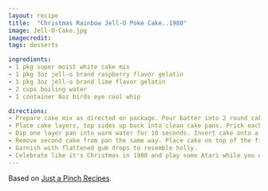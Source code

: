 ```yaml
---
layout: recipe
title:  "Christmas Rainbow Jell-O Poke Cake..1980"
image: Jell-O-Cake.jpg
imagecredit: 
tags: desserts

ingredients:
- 1 pkg super moist white cake mix
- 1 pkg 3oz jell-o brand raspberry flavor gelatin
- 1 pkg 3oz jell-o brand lime flavor gelatin
- 2 cups boiling water
- 1 container 8oz birds eye cool whip

directions:
- Prepare cake mix as directed on package. Pour batter into 2 round cake pans. Bake time as directed. Cool 10 minutes. Remove from pans and cool completely.
- Place cake layers, top sides up back into clean cake pans. Prick each layer with a large utility fork at 1/2 inch intervals. Pour 1 cup of boiling water over raspberry gelatin in a bowl. Stir till dissolved. Spoon over i cake layer. Repeat with the lime gelatin on second cake layer. Refrigerate pans 3-4 hours.
- Dip one layer pan into warm water for 10 seconds. Invert cake onto a plate shaking the pan gently to loosen . Remove from pan and cover with a layer of Cool Whip.
- Remove second cake from pan the same way. Place cake on top of the first layer. Refrigerate.
- Garnish with flattened gum drops to resemble holly.
- Celebrate like it's Christmas in 1980 and play some Atari while you eat!
---
```


Based on [Just a Pinch Recipes](https://www.justapinch.com/recipes/dessert/cake/christmas-rainbow-jell-o-poke-cake-1980.html).

